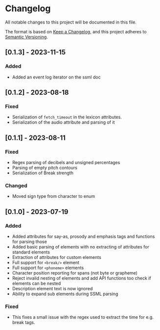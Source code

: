 # Changelog

All notable changes to this project will be documented in this file.

The format is based on [Keep a Changelog](https://keepachangelog.com/en/1.0.0/),
and this project adheres to [Semantic Versioning](https://semver.org/spec/v2.0.0.html).

## [0.1.3] - 2023-11-15
### Added
- Added an event log iterator on the ssml doc

## [0.1.2] - 2023-08-18
### Fixed
- Serialization of `fetch_timeout` in the lexicon attributes.
- Serialization of the audio attribute and parsing of it

## [0.1.1] - 2023-08-11
### Fixed
- Regex parsing of decibels and unsigned percentages
- Parsing of empty pitch contours
- Serialization of Break strength

### Changed
- Moved sign type from character to enum

## [0.1.0] - 2023-07-19 
### Added 
- Added attributes for say-as, prosody and emphasis tags and functions for parsing those
- Added basic parsing of elements with no extracting of attributes for standard elements
- Extraction of attributes for custom elements
- Full support for `<break/>` element
- Full support for `<phoneme>` elements
- Character position reporting for spans (not byte or grapheme)
- Reject invalid nesting of elements and add API functions too check if elements can be nested
- Description element text is now ignored
- Ability to expand sub elements during SSML parsing

### Fixed
- This fixes a small issue with the regex used to extract the time for e.g. break tags.
